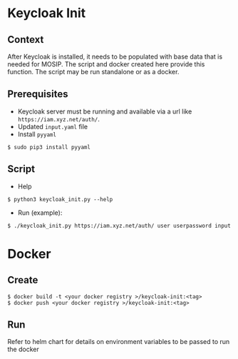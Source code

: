 # Keycloak Init

## Context

After Keycloak is installed, it needs to be populated with base data that is needed for MOSIP.  The script and docker created here provide this function.  The script may be run standalone or as a docker. 

## Prerequisites
* Keycloak server must be running and available via a url like `https://iam.xyz.net/auth/`.
* Updated `input.yaml` file
* Install `pyyaml`
```
$ sudo pip3 install pyyaml
```

## Script
* Help
```
$ python3 keycloak_init.py --help
```
* Run (example):
```
$ ./keycloak_init.py https://iam.xyz.net/auth/ user userpassword input
```

# Docker
## Create
```
$ docker build -t <your docker registry >/keycloak-init:<tag>
$ docker push <your docker registry >/keycloak-init:<tag>
```
## Run
Refer to helm chart for details on environment variables to be passed to run the docker




